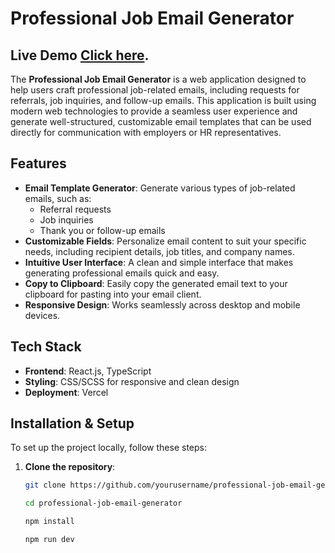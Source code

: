 # Professional Job Email Generator

## Live Demo [Click here](https://professional-job-email-generator.vercel.app/).


The **Professional Job Email Generator** is a web application designed to help users craft professional job-related emails, including requests for referrals, job inquiries, and follow-up emails. This application is built using modern web technologies to provide a seamless user experience and generate well-structured, customizable email templates that can be used directly for communication with employers or HR representatives.

## Features

- **Email Template Generator**: Generate various types of job-related emails, such as:
  - Referral requests
  - Job inquiries
  - Thank you or follow-up emails
- **Customizable Fields**: Personalize email content to suit your specific needs, including recipient details, job titles, and company names.
- **Intuitive User Interface**: A clean and simple interface that makes generating professional emails quick and easy.
- **Copy to Clipboard**: Easily copy the generated email text to your clipboard for pasting into your email client.
- **Responsive Design**: Works seamlessly across desktop and mobile devices.



## Tech Stack

- **Frontend**: React.js, TypeScript
- **Styling**: CSS/SCSS for responsive and clean design
- **Deployment**: Vercel

## Installation & Setup

To set up the project locally, follow these steps:

1. **Clone the repository**:
   ```bash
   git clone https://github.com/yourusername/professional-job-email-generator.git

   cd professional-job-email-generator

   npm install

   npm run dev

   ```

